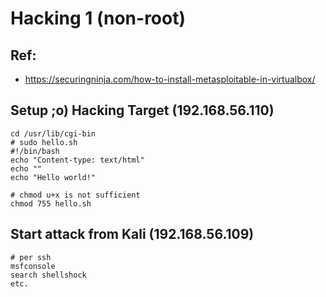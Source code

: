 # Hacking 1 (non-root) 

## Ref:

  * https://securingninja.com/how-to-install-metasploitable-in-virtualbox/
  
## Setup ;o) Hacking Target (192.168.56.110)

```
cd /usr/lib/cgi-bin
# sudo hello.sh
#!/bin/bash
echo "Content-type: text/html"
echo ""
echo "Hello world!"
```

```
# chmod u+x is not sufficient 
chmod 755 hello.sh
```

## Start attack from Kali (192.168.56.109) 

```
# per ssh 
msfconsole
search shellshock 
etc.
```
